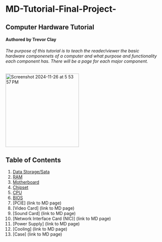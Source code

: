 # MD-Tutorial-Final-Project-
## Computer Hardware Tutorial
#### Authored by Trevor Clay
###### The purpose of this tutorial is to teach the reader/viewer the basic hardware componenets of a computer and what purpose and functionality each component has. There will be a page for each major component.

<img width="240" alt="Screenshot 2024-11-26 at 5 53 57 PM" src="https://github.com/user-attachments/assets/92add861-9edc-4c3c-be8c-9550da77980c">

## Table of Contents
1. [Data Storage/Sata](https://github.com/trevclay/MD-Tutorial-Final-Project-/blob/21186b5e1db0551b802d3522ac362706aca427f4/Data%20Storage%20%26%20SATA.md)
2. [RAM](https://github.com/trevclay/MD-Tutorial-Final-Project-/blob/b1bf78bfb30e3e99373fead558b0c3cf69831fe3/RAM.md)
3. [Motherboard](https://github.com/trevclay/MD-Tutorial-Final-Project-/blob/9d4d9ab3c4789cf57550ca337135b7770333d9a3/Motherboard.md)
4. [Chipset](https://github.com/trevclay/MD-Tutorial-Final-Project-/blob/6a4bb38b742d6438b751ae8be8f518afa37e133b/Chipset.md)
5. [CPU](https://github.com/trevclay/MD-Tutorial-Final-Project-/blob/d1255be7e0923e1f6a51a3f732cbd13e53f3d857/CPU.md)
6. [BIOS](https://github.com/trevclay/MD-Tutorial-Final-Project-/blob/111c704ce4677b1d1bccbabc0f76d54b9840ec3d/BIOS.md)
7. [PCIE] (link to MD page)
8. [Video Card] (link to MD page)
9. [Sound Card] (link to MD page)
10. [Network Interface Card (NIC)] (link to MD page)
11. [Power Supply] (link to MD page)
12. [Cooling] (link to MD page)
13. [Case] (link to MD page)
